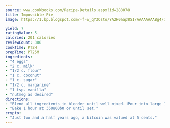```yaml
---
source: www.cookbooks.com/Recipe-Details.aspx?id=288078
title: Impossible Pie
image: https://1.bp.blogspot.com/-f-w_qY3Osto/YA2H0aap8SI/AAAAAAAABg4/17myAO5s9b8JksYvWDXpYkaDlcY0g6k_gCLcBGAsYHQ/s296/3.png

yield: 7
ratingValue: 5
calories: 201 calories
reviewCount: 386
cookTime: PT2H
prepTime: PT25M
ingredients:
- "4 eggs"
- "2 c. milk"
- "1/2 c. flour"
- "1 c. coconut"
- "1 c. sugar"
- "1/2 c. margarine"
- "1 tsp. vanilla"
- "nutmeg as desired"
directions:
- "Blend all ingredients in blender until well mixed. Pour into large 10-inch greased pie pan."
- "Bake 1 hour at 350u00b0 or until set."
crypto:
- "Just two and a half years ago, a bitcoin was valued at 5 cents."
---
```

